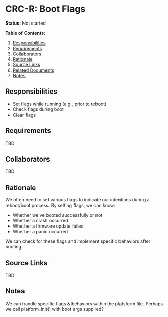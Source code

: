 # CRC-R: Boot Flags

**Status:** Not started

**Table of Contents:**

1. [Responsibilities](#responsibilities)
2. [Requirements](#requirements)
3. [Collaborators](#collaborators)
4. [Rationale](#rationale)
5. [Source Links](#source-links)
6. [Related Documents](#related-documents)
7. [Notes](#notes)

## Responsibilities

* Set flags while running (e.g., prior to reboot)
* Check flags during boot
* Clear flags

## Requirements

TBD

## Collaborators

TBD

## Rationale

We often need to set various flags to indicate our intentions during a reboot/boot process. By setting flags, we can know:

* Whether we've booted successfully or not
* Whether a crash occurred
* Whether a firmware update failed
* Whether a panic occurred

We can check for these flags and implement specific behaviors after booting.

## Source Links

TBD

## Notes

We can handle specific flags & behaviors within the platsform file. Perhaps we call platform_init() with boot args supplied?
